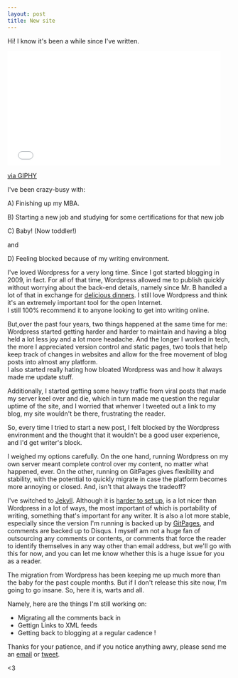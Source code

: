 ```yaml
---
layout: post
title: New site
---
```


Hi! I know it's been a while since I've written. 

<iframe src="//giphy.com/embed/dzaUX7CAG0Ihi" width="480" height="257" frameBorder="0" class="giphy-embed" allowFullScreen></iframe><p><a href="http://giphy.com/gifs/hello-hi-dzaUX7CAG0Ihi">via GIPHY</a></p>

I've been crazy-busy with: 

A) Finishing up my MBA. 

B) Starting a new job and studying for some certifications for that new job

C) Baby! (Now toddler!)

and

D) Feeling blocked because of my writing environment.  

I've loved Wordpress for a very long time. Since I got started blogging in 2009, in fact.  For all of that time, 
Wordpress allowed me to publish quickly without worrying about the back-end details, namely since Mr. B handled 
a lot of that in exchange for [delicious dinners](http://vkblog.github.io/2010/02/accidental-chicken-tikka-masala-or-recipe-websites-are-awful/). 
I still love Wordpress and think it's an extremely important tool for the open Internet.  
I still 100% recommend it to anyone looking to get into writing online. 

But,over the past four years, two things happened at the same time for me: Wordpress started getting harder and harder to maintain
and having a blog held a lot less joy and a lot more headache.  And the longer I worked in tech, the more I appreciated version control and static pages, 
two tools that help keep track of changes in websites and allow for the free movement of blog posts into almost any platform.  
I also started really hating how bloated Wordpress was and how it always made me update stuff. 

Additionally, I started getting some heavy traffic from viral posts that made my server
keel over and die, which in turn made me question the regular uptime of the site, and I worried
that whenver I tweeted out a link to my blog, my site wouldn't be there, frustrating the reader. 

So, every time I tried to start a new post, I felt blocked by the Wordpress environment and the
thought that it wouldn't be a good user experience, and I'd get writer's block. 

I weighed my options carefully. On the one hand, running Wordpress on my own server meant complete control over my content, no matter what happened, ever. On the other, running on GitPages gives flexibility and stability, with the potential to quickly migrate in case the platform becomes more annoying or closed. And, isn't that always the tradeoff? 

I've switched to [Jekyll](https://jekyllrb.com/).  Although it is [harder to set up](http://veekaybee.github.io/static-sites-suck/),  is a lot nicer than Wordpress in a lot of ways, the most
important of which is portability of writing, something that's important for any writer. It is also a lot more stable, 
especially since the version I'm running is backed up by [GitPages](https://pages.github.com/), and comments are backed up to Disqus. I myself am not a huge fan of outsourcing any comments or contents, or comments that force the reader to identify themselves in any way other than email address, but we'll go with this for now, and you can let me know whether this is a huge issue for you as a reader.   

The migration from Wordpress has been keeping me up much more than the baby for the past couple months.  But if I don't release this site now, I'm going to go insane. So, here it is, warts and all. 

Namely, here are the things I'm still working on: 

+ Migrating all the comments back in 
+ Gettign Links to XML feeds
+ Getting back to blogging at a regular cadence !

Thanks for your patience, and if you notice anything awry, please send me an <a href="mailto:vickiboykis@gmail.com">email</a> or [tweet](https://twitter.com/vboykis). 

<3
